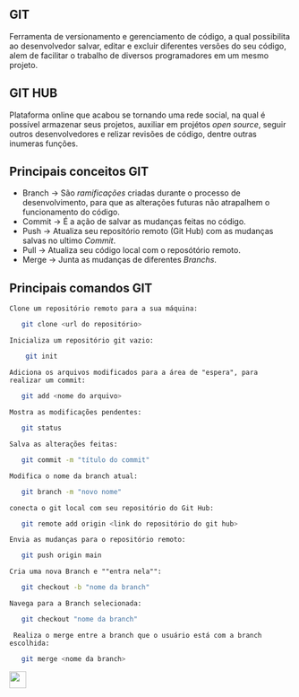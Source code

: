 ## GIT 

Ferramenta de versionamento e gerenciamento de código, a qual possibilita ao desenvolvedor salvar, editar e excluir diferentes versões do seu código, alem de facilitar o trabalho de diversos programadores em um mesmo projeto.

## GIT HUB

Plataforma online que acabou se tornando uma rede social, na qual é possível armazenar seus projetos, auxiliar em projétos *open source*, seguir outros desenvolvedores e relizar revisões de código, dentre outras inumeras funções. 

 ## Principais conceitos GIT

   - Branch -> São *ramificações* criadas durante o processo de desenvolvimento, para que as alterações futuras não atrapalhem o funcionamento do código.
   - Commit -> É a ação de salvar as mudanças feitas no código.
   - Push -> Atualiza seu repositório remoto (Git Hub) com as mudanças salvas no ultimo *Commit*.
   - Pull -> Atualiza seu código local com o reposótório remoto. 
   - Merge -> Junta as mudanças de diferentes *Branchs*.

## Principais comandos GIT

```Clone um repositório remoto para a sua máquina:```
```bash
   git clone <url do repositório>
```
``` Inicializa um repositório git vazio: ```
```bash
    git init 
```
``` Adiciona os arquivos modificados para a área de "espera", para realizar um commit: ```
``` bash 
   git add <nome do arquivo>
```
``` Mostra as modificações pendentes:  ```
``` bash 
   git status
```
``` Salva as alterações feitas: ```
``` bash 
   git commit -m "título do commit"
```
``` Modifica o nome da branch atual: ```
``` bash 
   git branch -m "novo nome"
```
``` conecta o git local com seu repositório do Git Hub: ```
``` bash 
   git remote add origin <link do repositório do git hub>
```
``` Envia as mudanças para o repositório remoto: ```
``` bash 
   git push origin main
```
``` Cria uma nova Branch e ""entra nela"": ```
``` bash 
   git checkout -b "nome da branch"
```
``` Navega para a Branch selecionada: ```
``` bash 
   git checkout "nome da branch"
```
``` Realiza o merge entre a branch que o usuário está com a branch escolhida:```
```bash 
   git merge <nome da branch>
```

[<img width="30" src="https://cdn-icons-png.flaticon.com/512/137/137518.png" alt="" title="" class="loaded">](/README.md)

